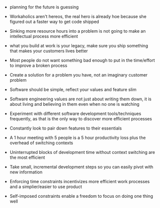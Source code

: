 - planning for the future is guessing
- Workaholics aren't hereos, the real hero is already hoe because she figured out a faster way to get code shipped
- Sinking more resource hours into a problem is not going to make an intellectual process more efficient
- what you build at work is your legacy, make sure you ship something that makes your customers lives better
- Most people do not want something bad enough to put in the time/effort to improve a broken process
- Create a solution for a problem you have, not an imaginary customer problem
- Software should be simple, reflect your values and feature slim
- Software engineering values are not just about writing them down, it is about living and believing in them even when no one is watching
- Experiment with different software development tools/techniques frequently, as that is the only way to discover more efficient processes



- Constantly look to pair down features to their essentials
- A 1 hour meeting with 5 people is a 5 hour productivity loss plus the overhead of switching contexts
- Uninterrupted blocks of development time without context switching are the most efficient
- Take small, incremental development steps so you can easily pivot with new information
- Enforcing time constraints incentivizes more efficient work processes and a simplier/easier to use product
- Self-imposed constraints enable a freedom to focus on doing one thing well